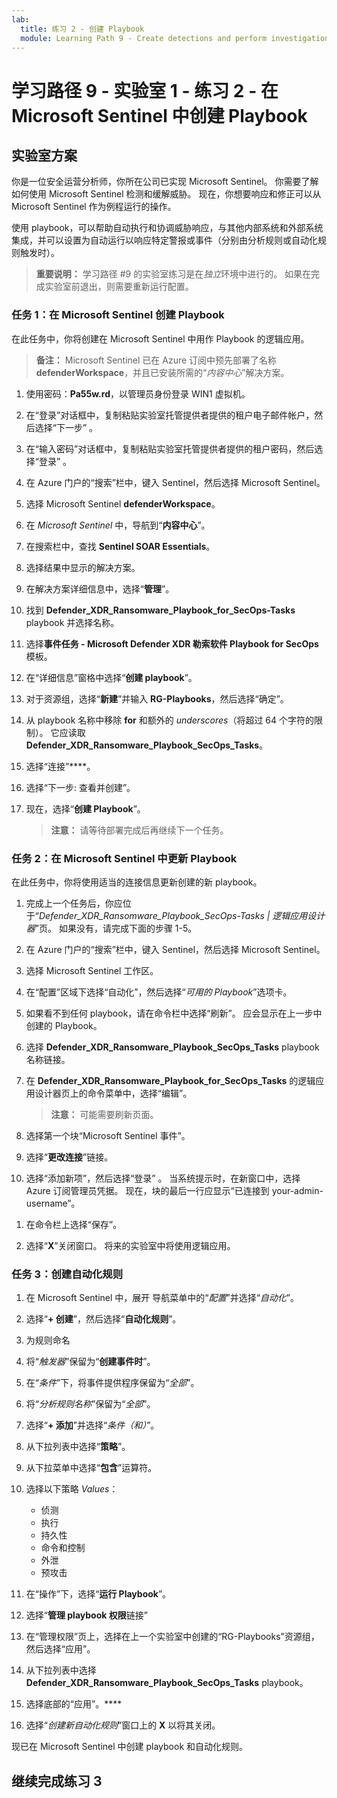 ```yaml
---
lab:
  title: 练习 2 - 创建 Playbook
  module: Learning Path 9 - Create detections and perform investigations using Microsoft Sentinel
---
```


# 学习路径 9 - 实验室 1 - 练习 2 - 在 Microsoft Sentinel 中创建 Playbook

## 实验室方案

你是一位安全运营分析师，你所在公司已实现 Microsoft Sentinel。 你需要了解如何使用 Microsoft Sentinel 检测和缓解威胁。 现在，你想要响应和修正可以从 Microsoft Sentinel 作为例程运行的操作。

使用 playbook，可以帮助自动执行和协调威胁响应，与其他内部系统和外部系统集成，并可以设置为自动运行以响应特定警报或事件（分别由分析规则或自动化规则触发时）。

>**重要说明：** 学习路径 #9 的实验室练习是在*独立*环境中进行的。 如果在完成实验室前退出，则需要重新运行配置。

### 任务 1：在 Microsoft Sentinel 创建 Playbook

在此任务中，你将创建在 Microsoft Sentinel 中用作 Playbook 的逻辑应用。

>**备注：** Microsoft Sentinel 已在 Azure 订阅中预先部署了名称 **defenderWorkspace**，并且已安装所需的“*内容中心*”解决方案。

1. 使用密码：**Pa55w.rd**，以管理员身份登录 WIN1 虚拟机。  

1. 在“登录”对话框中，复制粘贴实验室托管提供者提供的租户电子邮件帐户，然后选择“下一步”  。

1. 在“输入密码”对话框中，复制粘贴实验室托管提供者提供的租户密码，然后选择“登录”  。

1. 在 Azure 门户的“搜索”栏中，键入 Sentinel，然后选择 Microsoft Sentinel。

1. 选择 Microsoft Sentinel **defenderWorkspace**。

1. 在 *Microsoft Sentinel* 中，导航到“**内容中心**”。

1. 在搜索栏中，查找 **Sentinel SOAR Essentials**。

1. 选择结果中显示的解决方案。

1. 在解决方案详细信息中，选择“**管理**”。

1. 找到 **Defender_XDR_Ransomware_Playbook_for_SecOps-Tasks** playbook 并选择名称。

1. 选择**事件任务 - Microsoft Defender XDR 勒索软件 Playbook for SecOps** 模板。

1. 在“详细信息”窗格中选择“**创建 playbook**”。

1. 对于资源组，选择“**新建**”并输入 **RG-Playbooks**，然后选择“确定”。

1. 从 playbook 名称中移除 **for** 和额外的 *underscores*（将超过 64 个字符的限制）。 它应读取 **Defender_XDR_Ransomware_Playbook_SecOps_Tasks**。

1. 选择“连接”****。

1. 选择“下一步: 查看并创建”。

1. 现在，选择“**创建 Playbook**”。

    >**注意：** 请等待部署完成后再继续下一个任务。

### 任务 2：在 Microsoft Sentinel 中更新 Playbook

在此任务中，你将使用适当的连接信息更新创建的新 playbook。

1. 完成上一个任务后，你应位于“*Defender_XDR_Ransomware_Playbook_SecOps-Tasks | 逻辑应用设计器*”页。 如果没有，请完成下面的步骤 1-5。

1. 在 Azure 门户的“搜索”栏中，键入 Sentinel，然后选择 Microsoft Sentinel。

1. 选择 Microsoft Sentinel 工作区。

1. 在“配置”区域下选择“自动化”，然后选择“*可用的 Playbook*”选项卡。

1. 如果看不到任何 playbook，请在命令栏中选择“刷新”。 应会显示在上一步中创建的 Playbook。

1. 选择 **Defender_XDR_Ransomware_Playbook_SecOps_Tasks** playbook 名称链接。

1. 在 **Defender_XDR_Ransomware_Playbook_for_SecOps_Tasks** 的逻辑应用设计器页上的命令菜单中，选择“编辑”。

    >**注意：** 可能需要刷新页面。

1. 选择第一个块“Microsoft Sentinel 事件”。

1. 选择“**更改连接**”链接。

1. 选择“添加新项”，然后选择“登录” 。 当系统提示时，在新窗口中，选择 Azure 订阅管理员凭据。 现在，块的最后一行应显示“已连接到 your-admin-username”。

<!--- 1. Below within the logic split (+ sign), select Add an action to incident.--->

1. 在命令栏上选择“保存”。

1. 选择“**X**”关闭窗口。 将来的实验室中将使用逻辑应用。

### 任务 3：创建自动化规则

1. 在 Microsoft Sentinel 中，展开 导航菜单中的“*配置*”并选择“*自动化*”。

1. 选择“**+ 创建**”，然后选择“**自动化规则**”。

1. 为规则命名

1. 将“*触发器*”保留为“**创建事件时**”。

1. 在“*条件*”下，将事件提供程序保留为“*全部*”。

1. 将“*分析规则名称*”保留为“*全部*”。

1. 选择“**+ 添加**”并选择“*条件（和）*”。

1. 从下拉列表中选择“**策略**”。

1. 从下拉菜单中选择“**包含**”运算符。

1. 选择以下策略 *Values*：
    - 侦测
    - 执行
    - 持久性
    - 命令和控制
    - 外泄
    - 预攻击

1. 在“操作”下，选择“**运行 Playbook**”。

1. 选择“**管理 playbook 权限**链接”

1. 在“管理权限”页上，选择在上一个实验室中创建的“RG-Playbooks”资源组，然后选择“应用”。

1. 从下拉列表中选择 **Defender_XDR_Ransomware_Playbook_SecOps_Tasks** playbook。

1. 选择底部的“应用”。****

1. 选择“*创建新自动化规则*”窗口上的 **X** 以将其关闭。

现已在 Microsoft Sentinel 中创建 playbook 和自动化规则。

## 继续完成练习 3
